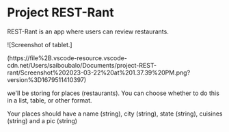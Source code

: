 # Project REST-Rant

REST-Rant is an app where users can review restaurants.


![Screenshot of tablet.]


(https://file%2B.vscode-resource.vscode-cdn.net/Users/saiboubalo/Documents/project-REST-rant/Screenshot%202023-03-22%20at%201.37.39%20PM.png?version%3D1679511410397)


we'll be storing for places (restaurants). You can choose whether to do this in a list, table, or other format.

Your places should have a name (string), city (string), state (string), cuisines (string) and a pic (string)

